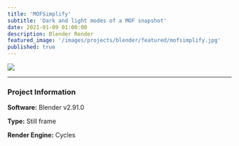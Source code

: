 ```yaml
---
title: 'MOFSimplify'
subtitle: 'Dark and light modes of a MOF snapshot'
date: 2021-01-09 01:00:00
description: Blender Render
featured_image: '/images/projects/blender/featured/mofsimplify.jpg'
published: true
---
```


![](/images/projects/blender/full_size/mofsimplify.png)

---

### Project Information

**Software:** Blender v2.91.0

**Type:** Still frame

**Render Engine:** Cycles
